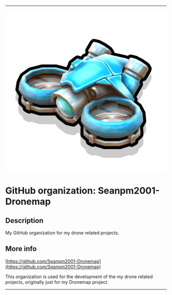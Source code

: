 
***

![DroneS1.png failed to load. The file may be missing or corrupt. Check the file path for errors first.](/AdditionalInfo/1/Seanpm2001-Dronemap/DroneS1.png)

# GitHub organization: Seanpm2001-Dronemap

## Description

My GitHub organization for my drone related projects.

## More info

[https://github.com/Seanpm2001-Dronemap](https://github.com/Seanpm2001-Dronemap)

This organization is used for the development of the my drone related projects, originally just for my Dronemap project.

***
